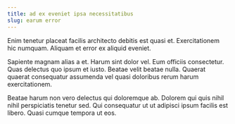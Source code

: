 ```yaml
---
title: ad ex eveniet ipsa necessitatibus
slug: earum error
---
```


Enim tenetur placeat facilis architecto debitis est quasi et. Exercitationem hic numquam. Aliquam et error ex aliquid eveniet.

Sapiente magnam alias a et. Harum sint dolor vel. Eum officiis consectetur. Quas delectus quo ipsum et iusto. Beatae velit beatae nulla. Quaerat quaerat consequatur assumenda vel quasi doloribus rerum harum exercitationem.

Beatae harum non vero delectus qui doloremque ab. Dolorem qui quis nihil nihil perspiciatis tenetur sed. Qui consequatur ut ut adipisci ipsum facilis est libero. Quasi cumque tempora ut eos.

